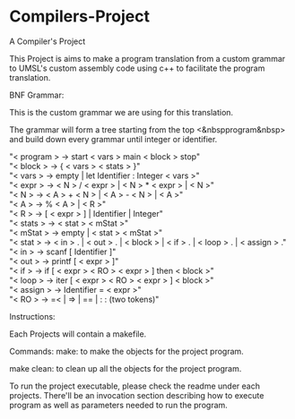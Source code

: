 # Compilers-Project
A Compiler's Project

This Project is aims to make a program translation from a custom grammar to UMSL's custom assembly code using c++ to facilitate the program translation.


BNF Grammar:

  This is the custom grammar we are using for this translation. 
  
  The grammar will form a tree starting from the top <&nbspprogram&nbsp> and build down every grammar until integer or identifier.

"<&nbsp;program&nbsp;>  ->      start <&nbsp;vars&nbsp;> main <&nbsp;block&nbsp;> stop" <br />
"<&nbsp;block&nbsp;>    ->      { <&nbsp;vars&nbsp;> <&nbsp;stats&nbsp;> }" <br />
"<&nbsp;vars&nbsp;>     ->      empty | let Identifier :  Integer    <&nbsp;vars&nbsp;>" <br />
"<&nbsp;expr&nbsp;>     ->      <&nbsp;N&nbsp;> / <&nbsp;expr&nbsp;>  | <&nbsp;N&nbsp;> * <&nbsp;expr&nbsp;> | <&nbsp;N&nbsp;>" <br />
"<&nbsp;N&nbsp;>        ->      <&nbsp;A&nbsp;> + <&nbsp;N&nbsp;> | <&nbsp;A&nbsp;> - <&nbsp;N&nbsp;> | <&nbsp;A&nbsp;>" <br />
"<&nbsp;A&nbsp;>        ->      % <&nbsp;A&nbsp;> |  <&nbsp;R&nbsp;>" <br />
"<&nbsp;R&nbsp;>        ->      [ <&nbsp;expr&nbsp;> ] | Identifier | Integer" <br />
"<&nbsp;stats&nbsp;>    ->      <&nbsp;stat&nbsp;>  <&nbsp;mStat&nbsp;>" <br />
"<&nbsp;mStat&nbsp;>    ->      empty |  <&nbsp;stat&nbsp;>  <&nbsp;mStat&nbsp;>" <br />
"<&nbsp;stat&nbsp;>     ->      <&nbsp;in&nbsp;> .  | <&nbsp;out&nbsp;> .  | <&nbsp;block&nbsp;> | <&nbsp;if&nbsp;> .  | <&nbsp;loop&nbsp;> .  | <&nbsp;assign&nbsp;> ." <br />
"<&nbsp;in&nbsp;>       ->      scanf [ Identifier ]" <br />
"<&nbsp;out&nbsp;>      ->      printf [ <&nbsp;expr&nbsp;> ]" <br />
"<&nbsp;if&nbsp;>       ->      if [ <&nbsp;expr&nbsp;> <&nbsp;RO&nbsp;> <&nbsp;expr&nbsp;> ] then <&nbsp;block&nbsp;>" <br />
"<&nbsp;loop&nbsp;>     ->      iter [ <&nbsp;expr&nbsp;> <&nbsp;RO&nbsp;> <&nbsp;expr&nbsp;> ]  <&nbsp;block&nbsp;>" <br />
"<&nbsp;assign&nbsp;>   ->      Identifier  = <&nbsp;expr&nbsp;>" <br />
"<&nbsp;RO&nbsp;>       ->      =<  | =>   |  ==  |   :  :  (two tokens)" <br />
  
Instructions:
  
  Each Projects will contain a makefile. 
  
  Commands:
  make: to make the objects for the project program.
  
  make clean: to clean up all the objects for the project program.
  
  To run the project executable, please check the readme under each projects. 
  There'll be an invocation section describing how to execute program as well as parameters needed to run the program.
    
  
  
